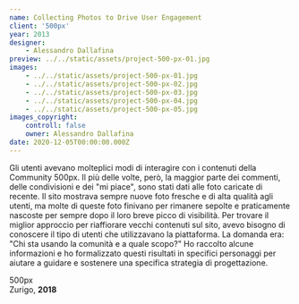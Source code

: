 ```yaml
---
name: Collecting Photos to Drive User Engagement
client: '500px'
year: 2013
designer:
    - Alessandro Dallafina
preview: ../../static/assets/project-500-px-01.jpg
images:
    - ../../static/assets/project-500-px-01.jpg
    - ../../static/assets/project-500-px-02.jpg
    - ../../static/assets/project-500-px-03.jpg
    - ../../static/assets/project-500-px-04.jpg
    - ../../static/assets/project-500-px-05.jpg
images_copyright:
    controll: false
    owner: Alessandro Dallafina
date: 2020-12-05T00:00:00.000Z
---
```


Gli utenti avevano molteplici modi di interagire con i contenuti della Community 500px. Il più delle volte, però, la maggior parte dei commenti, delle condivisioni e dei "mi piace", sono stati dati alle foto caricate di recente. Il sito mostrava sempre nuove foto fresche e di alta qualità agli utenti, ma molte di queste foto finivano per rimanere sepolte e praticamente nascoste per sempre dopo il loro breve picco di visibilità. Per trovare il miglior approccio per riaffiorare vecchi contenuti sul sito, avevo bisogno di conoscere il tipo di utenti che utilizzavano la piattaforma. La domanda era: "Chi sta usando la comunità e a quale scopo?" Ho raccolto alcune informazioni e ho formalizzato questi risultati in specifici personaggi per aiutare a guidare e sostenere una specifica strategia di progettazione.

500px  
Zurigo, **2018**
